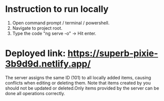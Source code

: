 # Instruction to run locally

1. Open command prompt / terminal / powershell.
2. Navigate to project root.
3. Type the code "ng serve -o" -> Hit enter.

# Deployed link: https://superb-pixie-3b9d9d.netlify.app/

The server assigns the same ID (101) to all locally added items, causing conflicts when editing or deleting them. Note that items created by you should not be updated or deleted.Only items provided by the server can be done all operations correctly.
